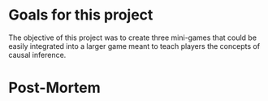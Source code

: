 # Goals for this project
The objective of this project was to create three mini-games that could be easily integrated into a larger game meant to teach players the concepts of causal inference. 

# Post-Mortem
